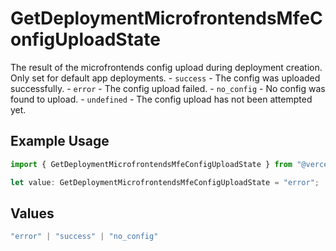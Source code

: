 # GetDeploymentMicrofrontendsMfeConfigUploadState

The result of the microfrontends config upload during deployment creation. Only set for default app deployments. - `success` - The config was uploaded successfully. - `error` - The config upload failed. - `no_config` - No config was found to upload. - `undefined` - The config upload has not been attempted yet.

## Example Usage

```typescript
import { GetDeploymentMicrofrontendsMfeConfigUploadState } from "@vercel/sdk/models/getdeploymentop.js";

let value: GetDeploymentMicrofrontendsMfeConfigUploadState = "error";
```

## Values

```typescript
"error" | "success" | "no_config"
```